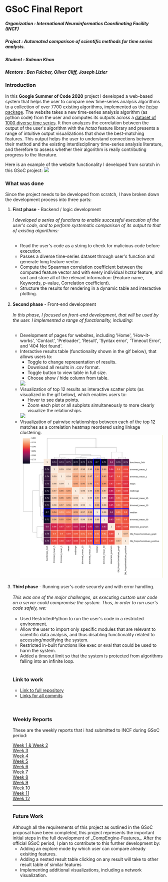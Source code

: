 # GSoC Final Report
##### Organization : International Neuroinformatics Coordinating Facility (INCF)
##### Project      : Automated comparison of scientific methods for time series analysis.

##### Student      : Salman Khan
##### Mentors      : Ben Fulcher, Oliver Cliff, Joseph Lizier

### Introduction
In this **Google Summer of Code 2020** project I developed a web-based system that helps the user to compare new time-series analysis algorithms to a collection of over 7700 existing algorithms, implemented as the [_hctsa_ package](https://github.com/benfulcher/hctsa).
The website takes a new time-series analysis algorithm (as python code) from the user and computes its outputs across a [dataset of 1000 diverse time series](https://figshare.com/articles/1000_Empirical_Time_series/5436136).
It then analyzes the correlation between the output of the user's algorithm with the _hctsa_ feature library and presents a range of intuitive output visualizations that show the best-matching features.
This output helps the user to understand connections between their method and the existing interdisciplinary time-series analysis literature, and therefore to assess whether their algorithm is really contributing progress to the literature.

Here is an example of the website functionality I developed from scratch in this GSoC project:
<img src="GIF-200822_154754.gif">


### What was done
Since the project needs to be developed from scratch, I have broken down the development process into three parts:
<ol>
<li><strong>First phase</strong> - Backend / logic development</li><br>
<em>I developed a series of functions to enable successful execution of the user's code, and to perform systematic comparison of its output to that of existing algorithms:</em><br>
<br>
<ul><li>Read the user's code as a string to check for malicious code before execution.</li>
<li>Passes a diverse time-series dataset through user's function and generate long feature vector.</li>
<li>Compute the Spearman correlation coefficient between the computed feature vector and with every individual <em>hctsa</em> feature, and sort and store all of the relevant information: (Feature name, Keywords, <em>p</em>-value, Correlation coefficient).</li>
<li>Structure the results for rendering in a dynamic table and interactive plotting.</li>
</ul>
<br>
<li><strong>Second phase</strong> - Front-end development</li>
<br><em>In this phase, I focused on front-end development, that will be used by the user.
I implemented a range of functionality, including:</em><br>
<br>
<ul>
<li>Development of pages for websites, including 'Home', 'How-it-works', 'Contact', 'Preloader', 'Result', 'Syntax error', 'Timeout Error', and '404 Not found'.</li>
<li>Interactive results table (functionality shown in the gif below), that allows users to:<ul><li>Toggle to change representation of results.</li><li>Download all results in .csv format.</li><li>Toggle button to view table in full size.</li><li>Choose show / hide column from table.</li></ul><img src="GIF-200822_154604.gif"></li>
<li>Visualization of top 12 results as interactive scatter plots (as visualized in the gif below), which enables users to:<ul><li>Hover to see data points.</li><li>Zoom each plot or all subplots simultaneously to more clearly visualize the relationships.</li></ul>
<img src="GIF-200822_154727.gif"></li>

<li>Visualization of pairwise relationships between each of the top 12 matches as a correlation heatmap reordered using linkage clustering.<br>
<img src="Heatmap.png">
</li>

</ul>
<br>
<li><strong>Third phase</strong> - Running user's code securely and with error handling.<br><br>
<em>This was one of the major challenges, as executing custom user code on a server could compromise the system.
Thus, in order to run user's code safely, we:</em><br><br>
<ul>
<li>Used RestrictedPython to run the user's code in a restricted environment.</li>
<li>Allow the user to import only specific modules that are relevant to scientific data analysis, and thus disabling functionality related to accessing/modifying the system.</li>
<li>Restricted in-built functions like exec or eval that could be used to harm the system.</li>
<li>Added a timeout limit so that the system is protected from algorithms falling into an infinite loop. </li>
<!-- <li>Handled other possible errors like Syntax error, 404 page not found, and Timeout error. -->
<br>
</ul>

<h3> Link to work </h3>
<ul>
<li>
  <a href="https://github.com/NeuralSystemsAndSignals/Comp-Engine-Features">Link to full repository</a>
  </li>
  <li><a href="https://github.com/NeuralSystemsAndSignals/Comp-Engine-Features/commits/master">Links for all commits</a>
</li>
</ul>
<br>


<br>

<h3> Weekly Reports </h3>
These are the weekly reports that i had submitted to INCF during GSoC period:<br>

<a href="https://drive.google.com/file/d/1DKX11fXbYbpREzT8H0AB5Vdq8xSzLO8u/view?usp=sharing">Week 1 & Week 2</a><br>
<a href="https://drive.google.com/file/d/12lr42BS4PyOyBUC1cqbAaYDeUksdllxe/view?usp=sharing">Week 3</a><br>
<a href="https://drive.google.com/file/d/1tuV2kLixLSpDSst-rc-eXj4rhZbz_qRD/view?usp=sharing">Week 4</a><br>
<a href="https://drive.google.com/file/d/1GFv2RhH4dg96NdV-CrnO9bd1RFiPVMU-/view?usp=sharing">Week 5</a><br>
<a href="https://drive.google.com/file/d/18O2VJ8uYRXfamjCmKa0Cq0Z6MYyw5nMU/view?usp=sharing">Week 6</a><br>
<a href="https://drive.google.com/file/d/1ket_4KNNlxDDR6v5ec2s3zPjcN3RSA8B/view?usp=sharing">Week 7</a><br>
<a href="https://drive.google.com/file/d/179jS-Ztb675IzxVpvI9Y-fvxnvsq-oRC/view?usp=sharing">Week 8</a><br>
<a href="https://drive.google.com/file/d/1uTio6VrW_wJp66dp83JSSduzNPK8g6T0/view?usp=sharing">Week 9</a><br>
<a href="https://drive.google.com/file/d/1PAvLqlv8p7_tm2dWcwDtFrH4Fp-rOYxd/view?usp=sharing">Week 10</a><br>
<a href="https://drive.google.com/file/d/1PumTCAHoR7FEz21GVpolGOb6o0J14Khd/view?usp=sharing">Week 11</a><br>
<a href="https://drive.google.com/file/d/10CzCYMVjRRHOa4Khtgkno3oRTgbn06p7/view?usp=sharing">Week 12</a><br>

<hr>
<h3> Future Work </h3>
Although all the requirements of this project as outlined in the GSoC proposal have been completed, this project represents the important initial steps in the full development of _CompEngine-Features_.
After the official GSoC period, I plan to contribute to this further development by:
<ul>
  <li> Adding an explore mode by which user can compare already exisiting features.</li>
<li> Adding a nested result table clicking on any result will take to other result table of similar features</li>
  <li> Implementing additional visualizations, including a network visualization.</li>
</ul>
